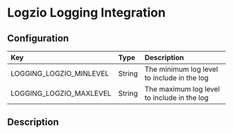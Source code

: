 ﻿# Logzio Logging Integration 

## Configuration
| Key | Type | Description |
|:----|:-----|:------------|
|LOGGING_LOGZIO_MINLEVEL | String | The minimum log level to include in the log |
|LOGGING_LOGZIO_MAXLEVEL | String | The maximum log level to include in the log |




## Description

